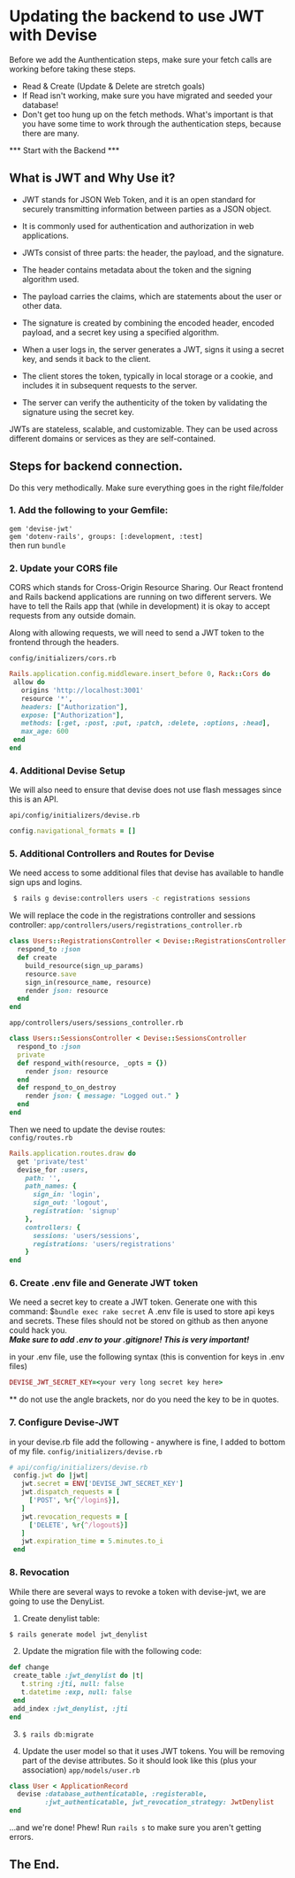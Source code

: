 # Updating the backend to use JWT with Devise

Before we add the Aunthentication steps, make sure your fetch calls are working before taking these steps.  
 - Read & Create (Update & Delete are stretch goals)
 - If Read isn't working, make sure you have migrated and seeded your database!
 - Don't get too hung up on the fetch methods.  What's important is that you have some time to work through the authentication steps, because there are many. 

*** Start with the Backend ***

## What is JWT and Why Use it?

- JWT stands for JSON Web Token, and it is an open standard for securely transmitting information between parties as a JSON object.
- It is commonly used for authentication and authorization in web applications.
- JWTs consist of three parts: the header, the payload, and the signature.

- The header contains metadata about the token and the signing algorithm used.
- The payload carries the claims, which are statements about the user or other data.
- The signature is created by combining the encoded header, encoded payload, and a secret key using a specified algorithm.

- When a user logs in, the server generates a JWT, signs it using a secret key, and sends it back to the client.
- The client stores the token, typically in local storage or a cookie, and includes it in subsequent requests to the server.
- The server can verify the authenticity of the token by validating the signature using the secret key.

JWTs are stateless, scalable, and customizable.  They can be used across different domains or services as they are self-contained.

## Steps for backend connection.
Do this very methodically.  Make sure everything goes in the right file/folder 

### 1. Add the following to your Gemfile: <br>
  `gem 'devise-jwt'` <br>
  `gem 'dotenv-rails', groups: [:development, :test]`<br>
   then run `bundle`

### 2. Update your CORS file

CORS which stands for Cross-Origin Resource Sharing. Our React frontend and Rails backend applications are running on two different servers. We have to tell the Rails app that (while in development) it is okay to accept requests from any outside domain.

Along with allowing requests, we will need to send a JWT token to the frontend through the headers.


 `config/initializers/cors.rb`
 ```ruby
Rails.application.config.middleware.insert_before 0, Rack::Cors do
  allow do
    origins 'http://localhost:3001'
    resource '*',
    headers: ["Authorization"],
    expose: ["Authorization"],
    methods: [:get, :post, :put, :patch, :delete, :options, :head],
    max_age: 600
  end
end
```

### 4. Additional Devise Setup
We will also need to ensure that devise does not use flash messages since this is an API.

`api/config/initializers/devise.rb`
```ruby
config.navigational_formats = []
```

### 5. Additional Controllers and Routes for Devise
We need access to some additional files that devise has available to handle sign ups and logins.
```bash
 $ rails g devise:controllers users -c registrations sessions
```
We will replace the code in the registrations controller and sessions controller:
`app/controllers/users/registrations_controller.rb`
```ruby
class Users::RegistrationsController < Devise::RegistrationsController
  respond_to :json
  def create
    build_resource(sign_up_params)
    resource.save
    sign_in(resource_name, resource)
    render json: resource
  end
end
```

`app/controllers/users/sessions_controller.rb`
```ruby
class Users::SessionsController < Devise::SessionsController
  respond_to :json
  private
  def respond_with(resource, _opts = {})
    render json: resource
  end
  def respond_to_on_destroy
    render json: { message: "Logged out." }
  end
end
```
Then we need to update the devise routes: <br>
`config/routes.rb`
```ruby
Rails.application.routes.draw do
  get 'private/test'
  devise_for :users, 
    path: '', 
    path_names: {
      sign_in: 'login',
      sign_out: 'logout',
      registration: 'signup'
    },
    controllers: {
      sessions: 'users/sessions',
      registrations: 'users/registrations'
    }
end
```

### 6. Create .env file and Generate JWT token
We need a secret key to create a JWT token. Generate one with this command: $`bundle exec rake secret`
A .env file is used to store api keys and secrets. These files should not be stored on github as then anyone could hack you.<br> ***Make sure to add .env to your .gitignore!  This is very important!***

in your .env file, use the following syntax (this is convention for keys in .env files)
```ruby
DEVISE_JWT_SECRET_KEY=<your very long secret key here>
```
 ** do not use the angle brackets, nor do you need the key to be in quotes.

 ### 7. Configure Devise-JWT
 in your devise.rb file add the following - anywhere is fine, I added to bottom of my file.
 `config/initializers/devise.rb`
 ```ruby
 # api/config/initializers/devise.rb
  config.jwt do |jwt|
    jwt.secret = ENV['DEVISE_JWT_SECRET_KEY']
    jwt.dispatch_requests = [
      ['POST', %r{^/login$}],
    ]
    jwt.revocation_requests = [
      ['DELETE', %r{^/logout$}]
    ]
    jwt.expiration_time = 5.minutes.to_i
  end
  ```
### 8. Revocation
While there are several ways to revoke a token with devise-jwt, we are going to use the DenyList.
 1. Create denylist table:
 ```bash
 $ rails generate model jwt_denylist
 ```
 2. Update the migration file with the following code:
 ```ruby
def change
  create_table :jwt_denylist do |t|
    t.string :jti, null: false
    t.datetime :exp, null: false
  end
  add_index :jwt_denylist, :jti
end
```
3. `$ rails db:migrate`

4. Update the user model so that it uses JWT tokens. You will be removing part of the devise attributes. So it should look like this (plus your association)
`app/models/user.rb`
```ruby
class User < ApplicationRecord
  devise :database_authenticatable, :registerable,
         :jwt_authenticatable, jwt_revocation_strategy: JwtDenylist
end
```

...and we're done!  Phew!  Run `rails s` to make sure you aren't getting errors.

## The End.

